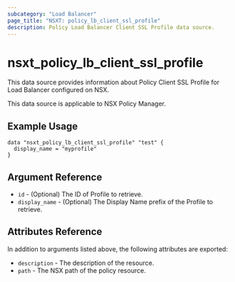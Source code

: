 ```yaml
---
subcategory: "Load Balancer"
page_title: "NSXT: policy_lb_client_ssl_profile"
description: Policy Load Balancer Client SSL Profile data source.
---
```


# nsxt_policy_lb_client_ssl_profile

This data source provides information about Policy Client SSL Profile for Load Balancer configured on NSX.

This data source is applicable to NSX Policy Manager.

## Example Usage

```hcl
data "nsxt_policy_lb_client_ssl_profile" "test" {
  display_name = "myprofile"
}
```

## Argument Reference

* `id` - (Optional) The ID of Profile to retrieve.
* `display_name` - (Optional) The Display Name prefix of the Profile to retrieve.

## Attributes Reference

In addition to arguments listed above, the following attributes are exported:

* `description` - The description of the resource.
* `path` - The NSX path of the policy resource.
